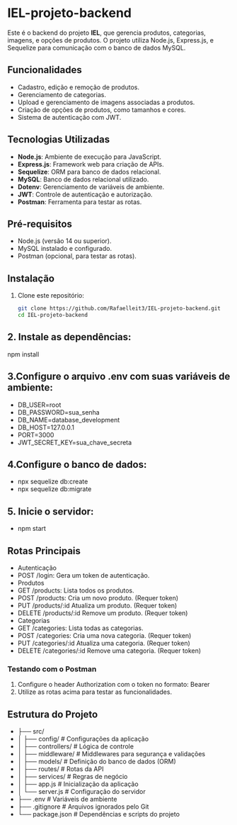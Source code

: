 # IEL-projeto-backend

Este é o backend do projeto **IEL**, que gerencia produtos, categorias, imagens, e opções de produtos. O projeto utiliza Node.js, Express.js, e Sequelize para comunicação com o banco de dados MySQL.

## Funcionalidades

- Cadastro, edição e remoção de produtos.
- Gerenciamento de categorias.
- Upload e gerenciamento de imagens associadas a produtos.
- Criação de opções de produtos, como tamanhos e cores.
- Sistema de autenticação com JWT.

## Tecnologias Utilizadas

- **Node.js**: Ambiente de execução para JavaScript.
- **Express.js**: Framework web para criação de APIs.
- **Sequelize**: ORM para banco de dados relacional.
- **MySQL**: Banco de dados relacional utilizado.
- **Dotenv**: Gerenciamento de variáveis de ambiente.
- **JWT**: Controle de autenticação e autorização.
- **Postman**: Ferramenta para testar as rotas.

## Pré-requisitos

- Node.js (versão 14 ou superior).
- MySQL instalado e configurado.
- Postman (opcional, para testar as rotas).

## Instalação

1. Clone este repositório:
   ```bash
   git clone https://github.com/Rafaelleit3/IEL-projeto-backend.git
   cd IEL-projeto-backend

## 2. Instale as dependências:
npm install

## 3.Configure o arquivo .env com suas variáveis de ambiente:
- DB_USER=root
- DB_PASSWORD=sua_senha
- DB_NAME=database_development
- DB_HOST=127.0.0.1
- PORT=3000
- JWT_SECRET_KEY=sua_chave_secreta

## 4.Configure o banco de dados:
- npx sequelize db:create
- npx sequelize db:migrate

## 5. Inicie o servidor:
- npm start

## Rotas Principais
- Autenticação
- POST /login: Gera um token de autenticação.
- Produtos
- GET /products: Lista todos os produtos.
- POST /products: Cria um novo produto. (Requer token)
- PUT /products/:id Atualiza um produto. (Requer token)
- DELETE /products/:id Remove um produto. (Requer token)
- Categorias
- GET /categories: Lista todas as categorias.
- POST /categories: Cria uma nova categoria. (Requer token)
- PUT /categories/:id Atualiza uma categoria. (Requer token)
- DELETE /categories/:id Remove uma categoria. (Requer token)

### Testando com o Postman
1. Configure o header Authorization com o token no formato:
Bearer <seu-token-jwt>
2. Utilize as rotas acima para testar as funcionalidades.

## Estrutura do Projeto
- ├── src/
- │   ├── config/          # Configurações da aplicação
- │   ├── controllers/     # Lógica de controle
- │   ├── middleware/      # Middlewares para segurança e validações
- │   ├── models/          # Definição do banco de dados (ORM)
- │   ├── routes/          # Rotas da API
- │   ├── services/        # Regras de negócio
- │   ├── app.js           # Inicialização da aplicação
- │   └── server.js        # Configuração do servidor
- ├── .env                 # Variáveis de ambiente
- ├── .gitignore           # Arquivos ignorados pelo Git
- └── package.json         # Dependências e scripts do projeto








